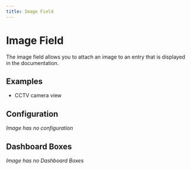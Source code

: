 ```yaml
---
title: Image Field
---
```


# Image Field

The image field allows you to attach an image to an entry that is displayed in
the documentation.

## Examples

- CCTV camera view

## Configuration

_Image has no configuration_

## Dashboard Boxes

_Image has no Dashboard Boxes_
